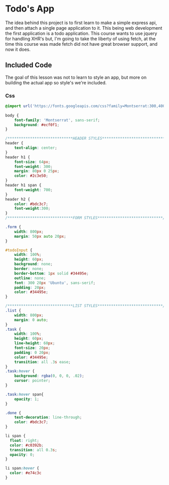 # Todo's App

The idea behind this project is to first learn to make a simple express api, and then attach a single page application to it. This being web development the first application is a todo application. This course wants to use jquery for handling XHR's but, I'm going to take the liberty of using fetch, at the time this course was made fetch did not have great browser support, and now it does.

## Included Code

The goal of this lesson was not to learn to style an app, but more on building the actual app so style's we're included.

### Css

```Css
@import url('https://fonts.googleapis.com/css?family=Montserrat:300,400,700'); 
 
body {
	font-family: 'Montserrat', sans-serif;
	background: #ecf0f1;
}

/*****************************HEADER STYLES*****************************/
header {
	text-align: center;
}
header h1 {
	font-size: 64px;
	font-weight: 300;
	margin: 80px 0 25px;
	color: #2c3e50;
}
header h1 span {
	font-weight: 700;
}
header h2 {
	color: #bdc3c7;
	font-weight:300;
}
/*****************************FORM STYLES*****************************/

.form {
	width: 800px;
	margin: 50px auto 20px;
}

#todoInput {
	width: 100%;
	height: 60px;
	background: none;
	border: none;
	border-bottom: 1px solid #34495e;
	outline: none;
	font: 300 28px 'Ubuntu', sans-serif;
	padding: 20px;
	color: #34495e;
}

/*****************************LIST STYLES*****************************/
.list {
	width: 800px;
	margin: 0 auto;
}
.task {
	width: 100%;
	height: 60px;
	line-height: 60px;
	font-size: 20px;
	padding: 0 20px;
	color: #34495e;
	transition: all .3s ease;
}
.task:hover {
	background: rgba(0, 0, 0, .02);
	cursor: pointer;
}

.task:hover span{
	opacity: 1;
}

.done {
	text-decoration: line-through;
	color: #bdc3c7;
}

li span {
  float: right;
  color: #c0392b;
  transition: all 0.3s;
  opacity: 0;
}

li span:hover {
  color: #e74c3c
}
```
